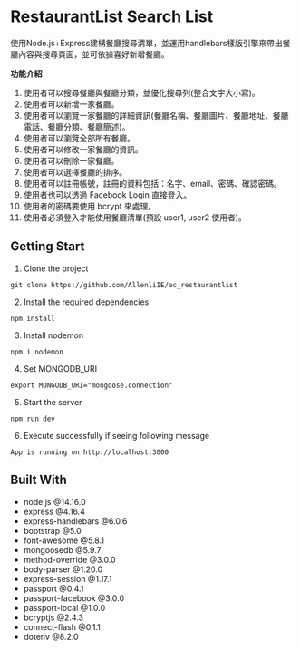 # RestaurantList Search List
使用Node.js+Express建構餐廳搜尋清單，並運用handlebars樣版引擎來帶出餐廳內容與搜尋頁面，並可依據喜好新增餐廳。

**功能介紹**
1. 使用者可以搜尋餐廳與餐廳分類，並優化搜尋列(整合文字大小寫)。
2. 使用者可以新增一家餐廳。
3. 使用者可以瀏覽一家餐廳的詳細資訊(餐廳名稱、餐廳圖片、餐廳地址、餐廳電話、餐廳分類、餐廳簡述)。
4. 使用者可以瀏覽全部所有餐廳。
5. 使用者可以修改一家餐廳的資訊。
6. 使用者可以刪除一家餐廳。
7. 使用者可以選擇餐廳的排序。
8. 使用者可以註冊帳號，註冊的資料包括：名字、email、密碼、確認密碼。
9. 使用者也可以透過 Facebook Login 直接登入。
10. 使用者的密碼要使用 bcrypt 來處理。
11. 使用者必須登入才能使用餐廳清單(預設 user1, user2 使用者)。

## Getting Start

1.  Clone the project

```
git clone https://github.com/AllenliIE/ac_restaurantlist
```

2.  Install the required dependencies

```
npm install
```

3.  Install nodemon

```
npm i nodemon
```

4.  Set MONGODB_URI

```
export MONGODB_URI="mongoose.connection"
```

5.  Start the server

```
npm run dev
```

6.  Execute successfully if seeing following message

```
App is running on http://localhost:3000
```

## Built With

-   node.js @14.16.0
-   express @4.16.4
-   express-handlebars @6.0.6
-   bootstrap @5.0
-   font-awesome @5.8.1
-   mongoosedb @5.9.7
-   method-override @3.0.0
-   body-parser @1.20.0
-   express-session @1.17.1
-   passport @0.4.1
-   passport-facebook @3.0.0
-   passport-local @1.0.0
-   bcryptjs @2.4.3
-   connect-flash @0.1.1
-   dotenv @8.2.0
